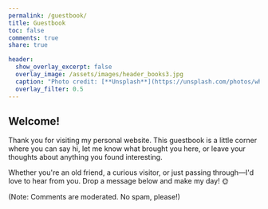 ```yaml
---
permalink: /guestbook/
title: Guestbook
toc: false
comments: true
share: true

header:
  show_overlay_excerpt: false
  overlay_image: /assets/images/header_books3.jpg
  caption: "Photo credit: [**Unsplash**](https://unsplash.com/photos/white-printer-paper-beside-red-pen-yb68jcRk1vQ)"
  overlay_filter: 0.5
---
```


## Welcome!

Thank you for visiting my personal website. This guestbook is a little corner where you can say hi, let me know what brought you here, or leave your thoughts about anything you found interesting.

Whether you're an old friend, a curious visitor, or just passing through&mdash;I'd love to hear from you. Drop a message below and make my day! :sun_with_face:

(Note: Comments are moderated. No spam, please!)